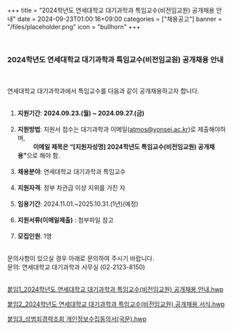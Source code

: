 +++
title = "2024학년도 연세대학교 대기과학과 특임교수(비전임교원) 공개채용 안내"
date = 2024-09-23T01:00:16+09:00
categories = ["채용공고"]
banner = "/files/placeholder.png"
icon = "bullhorn"
+++

<br>

### 2024학년도 연세대학교 대기과학과 특임교수(비전임교원) 공개채용 안내
<br>
<br>
연세대학교 대기과학과에서 특임교수를 다음과 같이 공개채용하고자 합니다.<br>
<br>

1. **지원기간**: **2024.09.23.(월) ~ 2024.09.27.(금)** <br><br>
2. **지원방법**: 지원서 접수는 대기과학과 이메일(atmos@yonsei.ac.kr)로 제출해야하며, <br>
   &nbsp;&nbsp;&nbsp;&nbsp;&nbsp;&nbsp;&nbsp;&nbsp; <B>이메일 제목은 “[지원자성명] 2024학년도 특임교수(비전임교원) 공개채용"</B>으로 해야 함. <br><br>
3. **채용분야**: 연세대학교 대기과학과 특임교수 <br><br>
4. **지원자격**: 정부 차관급 이상 지위를 가진 자 <br><br>
5. **임용기간**: 2024.11.01.~2025.10.31.(1년)(예정) <br><br>
6. **지원서류(이메일제출)** : 첨부파일 참고 <br><br>
7. **모집인원**: 1명 <br>

<br>
문의사항이 있으실 경우 아래로 문의하여 주시기 바랍니다.<br>
문의: 연세대학교 대기과학과 사무실 (02-2123-8150)
<br>
<br>

[붙임1_2024학년도 연세대학교 대기과학과 특임교수(비전임교원) 공개채용 안내.hwp](/files/recruit_240923/1_Notice_Recruit.hwp)

[붙임2_2024학년도 연세대학교 대기과학과 특임교수(비전임교원) 공개채용 서식.hwp](/files/recruit_240923/2_Application_Form.hwp)

[붙임3_성범죄경력조회 개인정보수집동의서(국문).hwp](/files/recruit_240923/3_Consent_Form_for_the_Collection_and_Use_of_Personal(KOR).hwp)

<br>
<br>